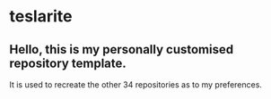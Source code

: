 # teslarite
## Hello, this is my personally customised repository template.
It is used to recreate the other 34 repositories as to my preferences.
